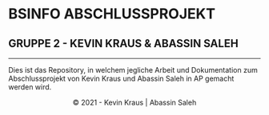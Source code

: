# BSINFO ABSCHLUSSPROJEKT

## GRUPPE 2 - KEVIN KRAUS & ABASSIN SALEH

---

Dies ist das Repository, in welchem jegliche Arbeit und Dokumentation zum Abschlussprojekt von Kevin Kraus und Abassin Saleh in AP gemacht werden wird.

<p style="text-align: center;"> © 2021 - Kevin Kraus | Abassin Saleh </p>


